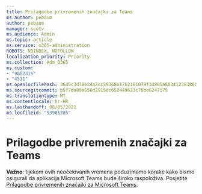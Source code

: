 ```yaml
---
title: Prilagodbe privremenih značajki za Teams
ms.author: pebaum
author: pebaum
manager: scotv
ms.audience: Admin
ms.topic: article
ms.service: o365-administration
ROBOTS: NOINDEX, NOFOLLOW
localization_priority: Priority
ms.collection: Adm_O365
ms.custom:
- "9002315"
- "4511"
ms.openlocfilehash: 36d5c3d78b3da2cc59368b17b2101079f34865a80341238386041446fb972abe
ms.sourcegitcommit: b5f7da89a650d2915dc652449623c78be6247175
ms.translationtype: MT
ms.contentlocale: hr-HR
ms.lasthandoff: 08/05/2021
ms.locfileid: "53981285"
---
```

# <a name="teams-temporary-feature-adjustments"></a>Prilagodbe privremenih značajki za Teams

**Važno**: tijekom ovih neočekivanih vremena poduzimamo korake kako bismo osigurali da aplikacija Microsoft Teams bude široko raspoloživa. Posjetite [Prilagodbe privremenih značajki za Microsoft Teams](https://admin.microsoft.com/Adminportal/Home?source=applauncher#MessageCenter?id=MC206581).
